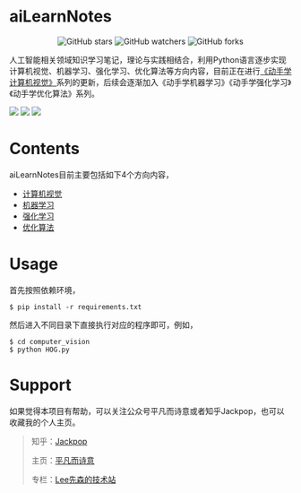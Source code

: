 <h1 align="left">aiLearnNotes</h1>
<p align="center">
    <img alt="GitHub stars" src="https://img.shields.io/github/stars/Jackpopc/aiLearnNotes?style=social">
    <img alt="GitHub watchers" src="https://img.shields.io/github/watchers/Jackpopc/aiLearnNotes?style=social">
    <img alt="GitHub forks" src="https://img.shields.io/github/forks/Jackpopc/aiLearnNotes?style=social">
</p>

人工智能相关领域知识学习笔记，理论与实践相结合，利用Python语言逐步实现计算机视觉、机器学习、强化学习、优化算法等方向内容，目前正在进行[《动手学计算机视觉》](https://jackpopc.github.io/)系列的更新，后续会逐渐加入《动手学机器学习》《动手学强化学习》《动手学优化算法》系列。


<p align="left">
    <img src=https://img.shields.io/badge/python-3.6-blue.svg>
    <img src=https://img.shields.io/badge/vision-v0.1.0-green.svg>
    <img src=https://img.shields.io/badge/tensorflow-1.7.0-orange.svg>
</p>

<h1 align="left">Contents</h1>
aiLearnNotes目前主要包括如下4个方向内容，

- [计算机视觉](./computer_vision)
- [机器学习](./machine_leaning)
- [强化学习](./reinforcement_learning)
- [优化算法](./optimization_algorithm)

<h1 align="left">Usage</h1>
首先按照依赖环境，

```shell
$ pip install -r requirements.txt
```

然后进入不同目录下直接执行对应的程序即可，例如，

```shell
$ cd computer_vision
$ python HOG.py
```

<h1 align="left">Support</h1>
如果觉得本项目有帮助，可以关注公众号平凡而诗意或者知乎Jackpop，也可以收藏我的个人主页。

>  知乎：[Jackpop](https://www.zhihu.com/people/sharetechlee/activities)
>
> 主页：[平凡而诗意](https://jackpopc.github.io/)
>
> 专栏：[Lee先森的技术站](https://zhuanlan.zhihu.com/sharetechlee)